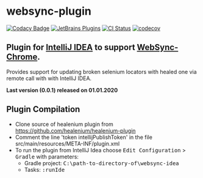 websync-plugin
======================

[![Codacy Badge](https://api.codacy.com/project/badge/Grade/86d6d10008844a7ca3e89984a309f241)](https://app.codacy.com/gh/websyncio/websync-idea?utm_source=github.com&utm_medium=referral&utm_content=websyncio/websync-idea&utm_campaign=Badge_Grade_Dashboard)
[![JetBrains Plugins](https://img.shields.io/jetbrains/plugin/v/13171-locator-updater.svg)](https://plugins.jetbrains.com/plugin/13171-locator-updater)
[![CI Status](https://travis-ci.org/websyncio/websync-idea.svg?branch=yakovzaborov-patch-1)](https://travis-ci.org/websyncio/websync-idea)
[![codecov](https://codecov.io/gh/websyncio/websync-idea/branch/yakovzaborov-patch-1/graph/badge.svg)](https://codecov.io/gh/websyncio/websync-idea)


## Plugin for [IntelliJ IDEA](http://plugins.jetbrains.com/plugin/13171-locator-updater) to support [WebSync-Chrome](https://github.com/websyncio/websync-chrome). ##

Provides support for updating broken selenium locators with healed one via remote call with with IntelliJ IDEA.

**Last version (0.0.1) released on 01.01.2020**

## Plugin Compilation
- Clone source of healenium plugin from https://github.com/healenium/healenium-plugin
- Comment the line 'token intellijPublishToken' in the file src/main/resources/META-INF/plugin.xml
- To run the plugin from IntelliJ Idea choose <kbd>Edit Configuration</kbd> > <kbd>Gradle</kbd> with parameters:
    - Gradle project: <kbd>C:\path-to-directory-of\websync-idea</kbd>
    - Tasks: <kbd>:runIde</kbd>

